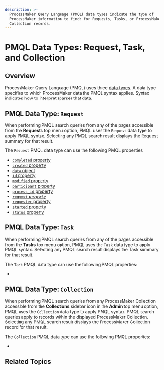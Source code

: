 ```yaml
---
description: >-
  ProcessMaker Query Language (PMQL) data types indicate the type of
  ProcessMaker information to find: for Requests, Tasks, or ProcessMaker
  Collection records.
---
```


# PMQL Data Types: Request, Task, and Collection

## Overview

ProcessMaker Query Language \(PMQL\) uses three [data types](https://en.wikipedia.org/wiki/Data_type). A data type specifies to which ProcessMaker data the PMQL syntax applies. Syntax indicates how to interpret \(parse\) that data.

## PMQL Data Type: `Request`

When performing PMQL search queries from any of the pages accessible from the **Requests** top menu option, PMQL uses the `Request` data type to apply PMQL syntax. Selecting any PMQL search result displays the Request summary for that result.

The `Request` PMQL data type can use the following PMQL properties:

* [`completed` property](pmql-properties-by-data-type/pmql-properties-for-the-request-data-type.md#completed-requests-completion-datetime)
* [`created` property](pmql-properties-by-data-type/pmql-properties-for-the-request-data-type.md#created-requests-creation-datetime)
* [`data` object](pmql-properties-by-data-type/pmql-properties-for-the-request-data-type.md#data-object-search-request-data-for-specific-request-information)
* [`id` property](pmql-properties-by-data-type/pmql-properties-for-the-request-data-type.md#id-request-id-number)
* [`modified` property](pmql-properties-by-data-type/pmql-properties-for-the-request-data-type.md#modified-datetime-request-was-last-modified)
* [`participant` property](pmql-properties-by-data-type/pmql-properties-for-the-request-data-type.md#participant-request-participant-by-processmaker-user-name)
* [`process_id` property](pmql-properties-by-data-type/pmql-properties-for-the-request-data-type.md#process_id-process-id-number-associated-with-the-request)
* [`request` property](pmql-properties-by-data-type/pmql-properties-for-the-request-data-type.md#request-request-name)
* [`requester` property](pmql-properties-by-data-type/pmql-properties-for-the-request-data-type.md#requester-requesters-processmaker-user-name)
* [`started` property](pmql-properties-by-data-type/pmql-properties-for-the-request-data-type.md#started-datetime-request-started)
* [`status` property](pmql-properties-by-data-type/pmql-properties-for-the-request-data-type.md#status-request-status)

## PMQL Data Type: `Task`

When performing PMQL search queries from any of the pages accessible from the **Tasks** top menu option, PMQL uses the `Task` data type to apply PMQL syntax. Selecting any PMQL search result displays the Task summary for that result.

The `Task` PMQL data type can use the following PMQL properties:

* 
## PMQL Data Type: `Collection`

When performing PMQL search queries from any ProcessMaker Collection accessible from the **Collections** sidebar icon in the **Admin** top menu option, PMQL uses the `Collection` data type to apply PMQL syntax. PMQL search queries apply to records within the displayed ProcessMaker Collection. Selecting any PMQL search result displays the ProcessMaker Collection record for that result.

The `Collection` PMQL data type can use the following PMQL properties:

* 
## Related Topics



